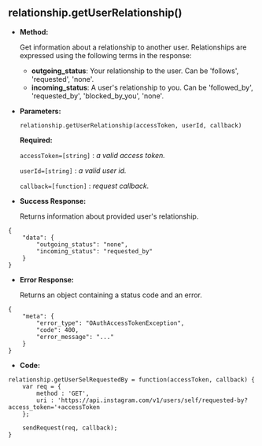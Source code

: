 **relationship.getUserRelationship()**
----

* **Method:**
  
	Get information about a relationship to another user. Relationships are expressed using the following terms in the response:

    * **outgoing_status**: Your relationship to the user. Can be 'follows', 'requested', 'none'.
    * **incoming_status**: A user's relationship to you. Can be 'followed_by', 'requested_by', 'blocked_by_you', 'none'.
	
*  **Parameters:**

	```
	relationship.getUserRelationship(accessToken, userId, callback)
	```

   **Required:**
 
   `accessToken=[string]` : *a valid access token.*

   `userId=[string]` : *a valid user id.*
   
   `callback=[function]` : *request callback.*
   

* **Success Response:**
	
    Returns information about provided user's relationship.
	
```
{
    "data": {
        "outgoing_status": "none",
        "incoming_status": "requested_by"
    }
}
```
 
* **Error Response:**
	
    Returns an object containing a status code and an error.
	
```
{
	"meta": {
		"error_type": "OAuthAccessTokenException",
		"code": 400,
		"error_message": "..."
	}
}
```

* **Code:**

```
relationship.getUserSelRequestedBy = function(accessToken, callback) {
    var req = {
        method : 'GET',
        uri : 'https://api.instagram.com/v1/users/self/requested-by?access_token='+accessToken
    };

    sendRequest(req, callback);
} 
```